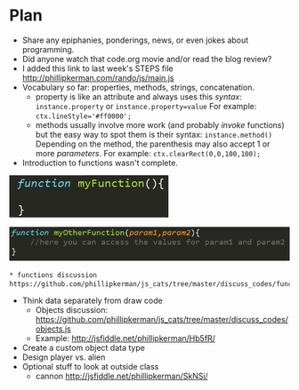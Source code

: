 Plan
=======
* Share any epiphanies, ponderings, news, or even jokes about programming.
* Did anyone watch that code.org movie and/or read the blog review?
* I added this link to last week's STEPS file http://phillipkerman.com/rando/js/main.js
* Vocabulary so far: properties, methods, strings, concatenation.
	* property is like an attribute and always uses this _syntax_: `instance.property` or `instance.property=value` For example: `ctx.lineStyle='#ff0000';`
	* methods usually involve more work (and probably _invoke_ functions) but the easy way to spot them is their syntax: `instance.method()` Depending on the method, the parenthesis may also accept 1 or more _parameters_. For example: `ctx.clearRect(0,0,100,100);` 
* Introduction to functions wasn't complete.

![](img/basic_function.png)

![](img/function_with_param.png)

	* functions discussion https://github.com/phillipkerman/js_cats/tree/master/discuss_codes/functions.js

* Think data separately from draw code 
	* Objects discussion: https://github.com/phillipkerman/js_cats/tree/master/discuss_codes/objects.js
	* Example: http://jsfiddle.net/phillipkerman/Hb5fR/
* Create a custom object data type 
* Design player vs. alien
* Optional stuff to look at outside class
	* cannon http://jsfiddle.net/phillipkerman/SkNSj/
